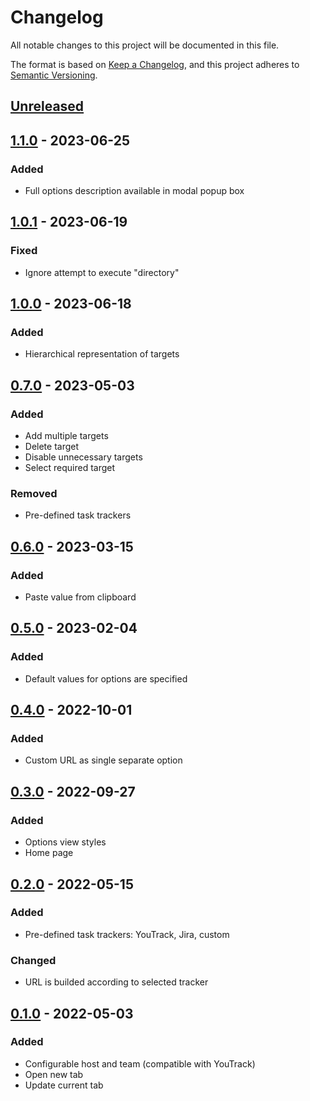# Changelog

All notable changes to this project will be documented in this file.

The format is based on [Keep a Changelog](https://keepachangelog.com/en/1.0.0/),
and this project adheres to [Semantic Versioning](https://semver.org/spec/v2.0.0.html).

## [Unreleased]

## [1.1.0] - 2023-06-25

### Added

- Full options description available in modal popup box

## [1.0.1] - 2023-06-19

### Fixed

- Ignore attempt to execute "directory"

## [1.0.0] - 2023-06-18

### Added

- Hierarchical representation of targets

## [0.7.0] - 2023-05-03

### Added

- Add multiple targets
- Delete target
- Disable unnecessary targets
- Select required target

### Removed

- Pre-defined task trackers

## [0.6.0] - 2023-03-15

### Added

- Paste value from clipboard

## [0.5.0] - 2023-02-04

### Added

- Default values for options are specified

## [0.4.0] - 2022-10-01

### Added

- Custom URL as single separate option

## [0.3.0] - 2022-09-27

### Added

- Options view styles
- Home page

## [0.2.0] - 2022-05-15

### Added

- Pre-defined task trackers: YouTrack, Jira, custom

### Changed

- URL is builded according to selected tracker

## [0.1.0] - 2022-05-03

### Added

- Configurable host and team (compatible with YouTrack)
- Open new tab
- Update current tab

[Unreleased]: https://github.com/vikian050194/track/compare/v1.1.0...HEAD
[1.1.0]: https://github.com/vikian050194/track/compare/v1.0.1...v1.1.0
[1.0.1]: https://github.com/vikian050194/track/compare/v1.0.0...v1.0.1
[1.0.0]: https://github.com/vikian050194/track/compare/v0.7.0...v1.0.0
[0.7.0]: https://github.com/vikian050194/track/compare/v0.6.0...v0.7.0
[0.6.0]: https://github.com/vikian050194/track/compare/v0.5.0...v0.6.0
[0.5.0]: https://github.com/vikian050194/track/compare/v0.4.0...v0.5.0
[0.4.0]: https://github.com/vikian050194/track/compare/v0.3.0...v0.4.0
[0.3.0]: https://github.com/vikian050194/track/compare/v0.2.0...v0.3.0
[0.2.0]: https://github.com/vikian050194/track/compare/v0.1.0...v0.2.0
[0.1.0]: https://github.com/vikian050194/track/releases/tag/v0.1.0
